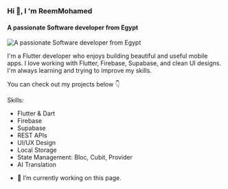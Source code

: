 ### Hi  👋, I 'm ReemMohamed 
#### A passionate Software developer from Egypt
![A passionate Software developer from Egypt](https://codemylab.b-cdn.net/wp-content/uploads/2024/02/flutter.jpg)

I'm a Flutter developer who enjoys building beautiful and useful mobile apps.
I love working with Flutter, Firebase, Supabase, and clean UI designs.
I'm always learning and trying to improve my skills.

You can check out my projects below 👇

Skills: 
* Flutter & Dart
* Firebase
* Supabase
* REST APIs
* UI/UX Design
* Local Storage
* State Management: Bloc, Cubit, Provider
* AI Translation 

- 🔭 I’m currently working on this page. 




